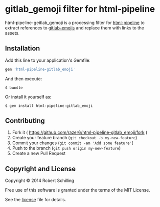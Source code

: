 # gitlab_gemoji filter for html-pipeline

html-pipeline-geitlab_gemoji is a processing filter for 
[html-pipeline](https://github.com/jch/html-pipeline) to extract references to 
[gitlab-emojis](https://gitlab.com/gitlab-org/gitlab_emoji) and replace them 
with links to the assets.

## Installation

Add this line to your application's Gemfile:

```ruby
gem 'html-pipeline-gitlab_emoji'
```

And then execute:

    $ bundle

Or install it yourself as:

    $ gem install html-pipeline-gitlab_emoji

## Contributing

1. Fork it ( https://github.com/razer6/html-pipeline-gitlab_emoji/fork )
2. Create your feature branch (`git checkout -b my-new-feature`)
3. Commit your changes (`git commit -am 'Add some feature'`)
4. Push to the branch (`git push origin my-new-feature`)
5. Create a new Pull Request

## Copyright and License

Copyright © 2014 Robert Schilling

Free use of this software is granted under the terms of the MIT License.

See the [license](LICENSE) file for details.
